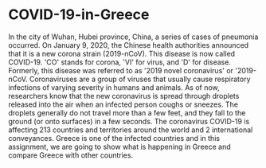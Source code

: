 # COVID-19-in-Greece
In the city of Wuhan, Hubei province, China, a series of cases of pneumonia occurred. On January 9, 2020, the Chinese health authorities announced that it is a new corona strain (2019-nCoV). This disease is now called COVID-19. 'CO' stands for corona, 'VI' for virus, and 'D' for disease. Formerly, this disease was referred to as '2019 novel coronavirus' or '2019-nCoV. Coronaviruses are a group of viruses that usually cause respiratory infections of varying severity in humans and animals. As of now, researchers know that the new coronavirus is spread through droplets released into the air when an infected person coughs or sneezes. The droplets generally do not travel more than a few feet, and they fall to the ground (or onto surfaces) in a few seconds. The coronavirus COVID-19 is affecting 213 countries and territories around the world and 2 international conveyances. Greece is one of the infected countries and in this assignment, we are going to show what is happening in Greece and compare Greece with other countries.
